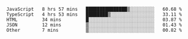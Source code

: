 <!--START_SECTION:waka-->

```text
JavaScript   8 hrs 57 mins   ███████████████▒░░░░░░░░░   60.68 %
TypeScript   4 hrs 53 mins   ████████▒░░░░░░░░░░░░░░░░   33.11 %
HTML         34 mins         █░░░░░░░░░░░░░░░░░░░░░░░░   03.87 %
JSON         12 mins         ▒░░░░░░░░░░░░░░░░░░░░░░░░   01.43 %
Other        7 mins          ▒░░░░░░░░░░░░░░░░░░░░░░░░   00.82 %
```

<!--END_SECTION:waka-->
